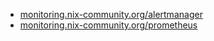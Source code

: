 - [monitoring.nix-community.org/alertmanager](https://monitoring.nix-community.org/alertmanager)
- [monitoring.nix-community.org/prometheus](https://monitoring.nix-community.org/prometheus)
